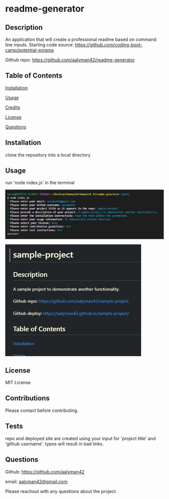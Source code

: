 # readme-generator

## Description

An application that will create a professional readme based on command line inputs.
Starting code source: https://github.com/coding-boot-camp/potential-enigma

Github repo: https://github.com/aalyman42/readme-generator

## Table of Contents

[Installation](#installation)

[Usage](#usage)

[Credits](#credits)

[License](#license)

[Questions](#questions)

## Installation

clone the repository into a local directory

## Usage

run 'node index.js' in the terminal

![input sample](./images/Capture.JPG)

![input result](./images/Capture2.JPG)

## License

MIT License

## Contributions

Please contact before contributing.

## Tests

repo and deployed site are created using your input for 'project title' and 'github username'. typos will result in bad links.

## Questions

Github: https://github.com/aalyman42

email: aalyman42@gmail.com

Please reachout with any questions about the project.
